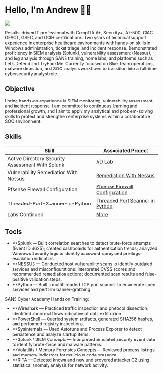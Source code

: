 # Hello, I'm Andrew 👋🏾
<a href="https://linkedin.com/in/andrewjharris8/"><img src="https://img.shields.io/badge/-LinkedIn-0072b1?&style=for-the-badge&logo=linkedin&logoColor=white" /></a>


Results-driven IT professional with CompTIA A+, Security+, AZ-500, GIAC GFACT, GSEC, and GCIH certifications. Two years of technical support experience in enterprise healthcare environments with hands-on skills in Windows administration, ticket triage, and incident response. Demonstrated proficiency in SIEM analysis (Splunk), vulnerability assessment (Nessus), and log analysis through SANS training, home labs, and platforms such as Let’s Defend and TryHackMe. Currently focused on Blue Team operations, malware detection, and SOC analysis workflows to transition into a full-time cybersecurity analyst role.

## Objective


I bring hands-on experience in SIEM monitoring, vulnerability assessment, and incident response. I am committed to continuous learning and professional growth, and I aim to apply my analytical and problem-solving skills to protect and strengthen enterprise systems within a collaborative SOC environment.




## Skills


| Skill                                         | Associated Project         |
|-----------------------------------------------|----------------------------|
| Active Directory Security Assessment With Splunk          | <a href="https://github.com/andrewjharrisportfolio/-Active-Directory-Security-Assessment-with-Splunk-Integration/tree/main"> AD Lab</a>|
| Vulnerability Remediation With Nessus | <a href="https://github.com/andrewjharrisportfolio/Vulnerability-Remediation-With-Nessus/tree/main">Remediation With Nessus</a>|
| Pfsense Firewall Configuration | <a href="https://github.com/andrewjharrisportfolio/pfSense-Firewall-VM-Lab">Pfsense Firewall Configuration</a>|
| Threaded-Port-Scanner-in-Python | <a href="https://github.com/andrewjharrisportfolio/Threaded-Port-Scanner-in-Python">Threaded Port Scanner in Python</a>|
| Labs Continued | <a href="https://github.com/andrewjharrisportfolio/Labs-Continued/blob/main/README.md">More</a>|


## Tools
- **Splunk — Built correlation searches to detect brute-force attempts (Event ID 4625); created dashboards for authentication trends; analyzed Windows Security logs to identify password-spray and privilege-escalation indicators.
- **NESSUS — Conducted host vulnerability scans to identify outdated services and misconfigurations; interpreted CVSS scores and recommended remediation actions; documented scan results and false-positive validation steps.
- **Python — Built a multithreaded TCP port scanner to enumerate open services and perform banner-grabbing

SANS Cyber Academy Hands on Training:

- **Wireshark — Practiced traffic inspection and protocol dissection; identified abnormal flows indicative of data exfiltration.  
- **PowerShell — Queried system artifacts, generated SHA256 hashes, and performed registry inspections.  
- **Sysinternals  — Used Autoruns and Process Explorer to detect persistence and analyze startup items.  
- **Splunk / SIEM Concepts — Interpreted simulated security event data to identify brute-force and malware patterns.  
- **Volatility / Memory Forensics Concepts — Reviewed process listings and memory indicators for malicious code presence.  
- **RITA — Detected known and new undiscovered attacker C2 using statistical anomaly analysis for network activity.
  
